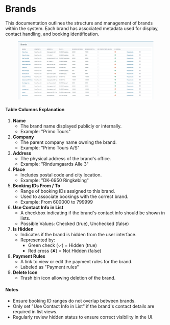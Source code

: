 # Brands

This documentation outlines the structure and management of brands within the system. Each brand has associated metadata used for display, contact handling, and booking identification.

<figure><img src="../.gitbook/assets/image (3) (1) (1) (1) (1) (1) (1) (1) (1) (1) (1) (1).png" alt=""><figcaption></figcaption></figure>

#### Table Columns Explanation

1. **Name**
   * The brand name displayed publicly or internally.
   * Example: "Primo Tours"
2. **Company**
   * The parent company name owning the brand.
   * Example: "Primo Tours A/S"
3. **Address**
   * The physical address of the brand's office.
   * Example: "Rindumgaards Alle 3"
4. **Place**
   * Includes postal code and city location.
   * Example: "DK-6950 Ringkøbing"
5. **Booking IDs From / To**
   * Range of booking IDs assigned to this brand.
   * Used to associate bookings with the correct brand.
   * Example: From 600000 to 799999
6. **Use Contact Info in List**
   * A checkbox indicating if the brand's contact info should be shown in lists.
   * Possible Values: Checked (true), Unchecked (false)
7. **Is Hidden**
   * Indicates if the brand is hidden from the user interface.
   * Represented by:
     * Green check (✓) = Hidden (true)
     * Red cross (✘) = Not Hidden (false)
8. **Payment Rules**
   * A link to view or edit the payment rules for the brand.
   * Labeled as "Payment rules"
9. **Delete Icon**
   * Trash bin icon allowing deletion of the brand.

#### Notes

* Ensure booking ID ranges do not overlap between brands.
* Only set "Use Contact Info in List" if the brand's contact details are required in list views.
* Regularly review hidden status to ensure correct visibility in the UI.
